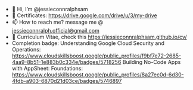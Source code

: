 - 👋 Hi, I’m @jessieconnralphsam
- 👀 Certificates: https://drive.google.com/drive/u/3/my-drive
- 📫 How to reach me? message me @ jessieconnralph.official@gmail.com
- 👤 Curriculum Vitae, check this https://jessieconnralphsam.github.io/cv/
- Completion badge:
  Understanding Google Cloud Security and Operations:
  https://www.cloudskillsboost.google/public_profiles/f9bf7e72-2685-4aa9-8b51-1e883b0c334e/badges/5718256
  Building No-Code Apps with AppSheet: Foundations:
  https://www.cloudskillsboost.google/public_profiles/8a27ec0d-6d30-4fdb-a903-6870d21d03ce/badges/5746897

